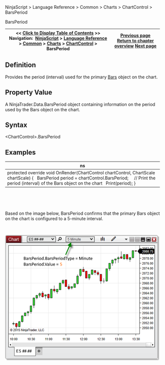 ﻿


NinjaScript \> Language Reference \> Common \> Charts \> ChartControl \> BarsPeriod






















BarsPeriod







| \<\< [Click to Display Table of Contents](chartcontrol_barsperiod.md) \>\> **Navigation:**     [NinjaScript](ninjascript-1.md) \> [Language Reference](language_reference_wip-1.md) \> [Common](common-1.md) \> [Charts](chart-1.md) \> [ChartControl](chartcontrol-1.md) \> BarsPeriod | [Previous page](barspacingtype-1.md) [Return to chapter overview](chartcontrol-1.md) [Next page](chartcontrol_barwidth-1.md) |
| --- | --- |











## Definition


Provides the period (interval) used for the primary [Bars](bars-1.md) object on the chart.


## 


## Property Value


A NinjaTrader.Data.BarsPeriod object containing information on the period used by the Bars object on the chart.


## 


## Syntax


\<ChartControl\>.BarsPeriod


## 


## Examples




| ns |
| --- |
| protected override void OnRender(ChartControl chartControl, ChartScale chartScale) {    BarsPeriod period \= chartControl.BarsPeriod;      // Print the period (interval) of the Bars object on the chart    Print(period); } |



 


 


Based on the image below, BarsPeriod confirms that the primary Bars object on the chart is configured to a 5\-minute interval.


 


![ChartControl_BarsPeriod](chartcontrol_barsperiod.png)








